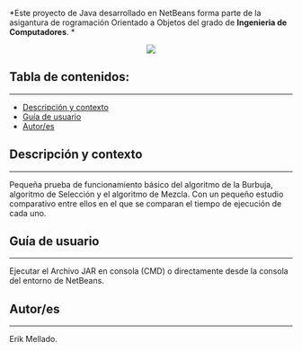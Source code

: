 
*Este proyecto de Java desarrollado en NetBeans forma parte de la asigantura de rogramación Orientado a Objetos del grado de **Ingenieria de Computadores**. *
<p align="center"><img src="https://encrypted-tbn0.gstatic.com/images?q=tbn:ANd9GcT5qEXCkJkII0yIK8sQ6YIBVXwpkpr4DRY-Tw&usqp=CAU"/></p> 

## Tabla de contenidos:
---

- [Descripción y contexto](#descripción-y-contexto)
- [Guía de usuario](#guía-de-usuario)
- [Autor/es](#autores)

## Descripción y contexto
---
Pequeña prueba de funcionamiento básico del algoritmo de la Burbuja, algoritmo de Selección y el algoritmo de Mezcla. Con un pequeño estudio comparativo entre ellos en el que se comparan el tiempo de ejecución de cada uno.

## Guía de usuario
---
Ejecutar el Archivo JAR en consola (CMD) o directamente desde la consola del entorno de NetBeans.
   
## Autor/es
---
Erik Mellado.
